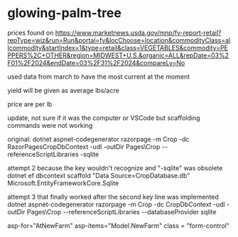 # glowing-palm-tree


prices found on https://www.marketnews.usda.gov/mnp/fv-report-retail?repType=wiz&run=Run&portal=fv&locChoose=location&commodityClass=allcommodity&startIndex=1&type=retail&class=VEGETABLES&commodity=PEPPERS%2C+OTHER&region=MIDWEST+U.S.&organic=ALL&repDate=03%2F01%2F2024&endDate=03%2F31%2F2024&compareLy=No 

used data from march to have the most current at the moment 

yield will be given as average lbs/acre

price are per lb



update, not sure if it was the computer or VSCode but scaffolding commands were not working

original:
dotnet aspnet-codegenerator razorpage -m Crop -dc RazorPagesCropDbContext -udl -outDir Pages\Crop --referenceScriptLibraries -sqlite

attempt 2 because the key wouldn't recognize and "-sqlite" was obsolete
dotnet ef dbcontext scaffold "Data Source=CropDatabase.db" Microsoft.EntityFrameworkCore.Sqlite

attempt 3 that finally worked after the second key line was implemented
dotnet aspnet-codegenerator razorpage -m Crop -dc CropDbContext -udl -outDir Pages\Crop --referenceScriptLibraries --databaseProvider sqlite

asp-for="AtNewFarm" asp-items="Model.NewFarm" class = "form-control"

